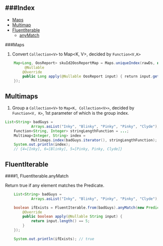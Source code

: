 
###Index
---

* [Maps](#maps)
* [Multimap](#multimaps)
* [FluentIterable](#fluentiterable)
    - [anyMatch](#1-fluentiterableanymatch)


###Maps

1. Convert `Collection<V>` to Map\<K, V\>, decided by `Function<V,K>`

```java
    Map<Long, OosReport> skuId2OosReportMap = Maps.uniqueIndex(rawDs, new Function<OosReport, Long>() {
         @Nullable 
        @Override 
        public Long apply(@Nullable OosReport input) { return input.getSkuId(); }
    });
```


Multimaps
---

1. Group a `Collection<V>` to `Map<K, Collection<V>>`, decided by `Function<V, K>`, 1st parameter of which is the group index.

```java
List<String> badGuys =
            Arrays.asList("Inky", "Blinky", "Pinky", "Pinky", "Clyde");
    Function<String, Integer> stringLengthFunction = ...;
    Multimap<Integer, String> index =
            Multimaps.index(badGuys.iterator(), stringLengthFunction);
    System.out.println(index);
    // {4=[Inky], 6=[Blinky], 5=[Pinky, Pinky, Clyde]}
```

FluentIterable
---
####1, FluentIterable.anyMatch

Return true if any element matches the Predicate.

```java
    List<String> badGuys =
            Arrays.asList("Inky", "Blinky", "Pinky", "Pinky", "Clyde");

    boolean ifExists = FluentIterable.from(badGuys).anyMatch(new Predicate<String>() {
        @Override
        public boolean apply(@Nullable String input) {
            return input.length() == 5;
        }
    });

    System.out.println(ifExists); // true
```
